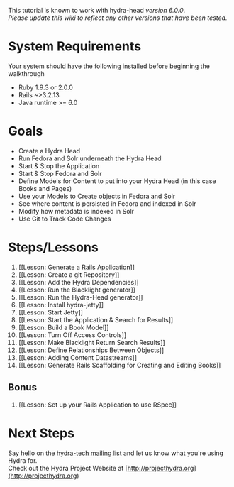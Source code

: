 This tutorial is known to work with hydra-head _version 6.0.0_.   
_Please update this wiki to reflect any other versions that have been tested._

# System Requirements
Your system should have the following installed before beginning the walkthrough
+ Ruby 1.9.3 or 2.0.0
+ Rails  ~>3.2.13
+ Java runtime >= 6.0 

# Goals
* Create a Hydra Head
* Run Fedora and Solr underneath the Hydra Head
* Start & Stop the Application
* Start & Stop Fedora and Solr
* Define Models for Content to put into your Hydra Head (in this case Books and Pages)
* Use your Models to Create objects in Fedora and Solr
* See where content is persisted in Fedora and indexed in Solr
* Modify how metadata is indexed in Solr
* Use Git to Track Code Changes

# Steps/Lessons
1. [[Lesson: Generate a Rails Application]]
1. [[Lesson: Create a git Repository]]
1. [[Lesson: Add the Hydra Dependencies]]
1. [[Lesson: Run the Blacklight generator]]
1. [[Lesson: Run the Hydra-Head generator]]
1. [[Lesson: Install hydra-jetty]]
1. [[Lesson: Start Jetty]]
1. [[Lesson: Start the Application & Search for Results]]
1. [[Lesson: Build a Book Model]]
1. [[Lesson: Turn Off Access Controls]]
1. [[Lesson: Make Blacklight Return Search Results]]
1. [[Lesson: Define Relationships Between Objects]]
1. [[Lesson: Adding Content Datastreams]]
1. [[Lesson: Generate Rails Scaffolding for Creating and Editing Books]]

## Bonus
1. [[Lesson: Set up your Rails Application to use RSpec]]

# Next Steps
Say hello on the [hydra-tech mailing list](https://groups.google.com/forum/?fromgroups#!forum/hydra-tech) and let us know what you're using Hydra for.  
Check out the Hydra Project Website at [http://projecthydra.org](http://projecthydra.org)